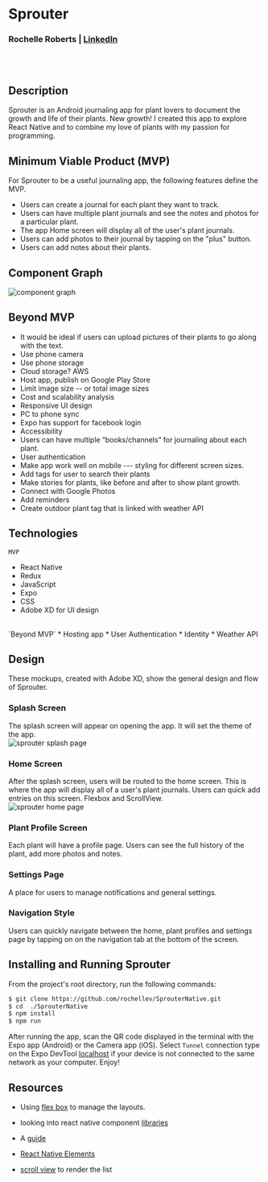 # Sprouter
### Rochelle Roberts | [LinkedIn](https://www.linkedin.com/in/rochelle-roberts)
<br>
<br>

## Description
Sprouter is an Android journaling app for plant lovers to document the growth and life of their plants. New growth! I created this app to explore React Native and to combine my love of plants with my passion for programming.


## Minimum Viable Product (MVP)
For Sprouter to be a useful journaling app, the following features define the MVP.
* Users can create a journal for each plant they want to track. 
* Users can have multiple plant journals and see the notes and photos for a particular plant.
* The app Home screen will display all of the user's plant journals. 
* Users can add photos to their journal by tapping on the "plus" button.
* Users can add notes about their plants.

## Component Graph
![component graph](assets/images/component_graph.jpg)

## Beyond MVP
* It would be ideal if users can upload pictures of their plants to go along with the text.
* Use phone camera 
* Use phone storage
* Cloud storage? AWS
* Host app, publish on Google Play Store
* Limit image size  -- or total image sizes
* Cost and scalability analysis
* Responsive UI design
* PC to phone sync
* Expo has support for facebook login
* Accessibility 
* Users can have multiple “books/channels” for journaling about each plant. 
* User authentication
* Make app work well on mobile --- styling for different screen sizes.
* Add tags for user to search their plants
* Make stories for plants, like before and after to show plant growth.
* Connect with Google Photos 
* Add reminders
* Create outdoor plant tag that is linked with weather API

## Technologies
`MVP`
* React Native
* Redux
* JavaScript
* Expo
* CSS
* Adobe XD for UI design
<br>
`Beyond MVP` 
* Hosting app
* User Authentication
* Identity
* Weather API

## Design
These mockups, created with Adobe XD, show the general design and flow of Sprouter. 

### Splash Screen
The splash screen will appear on opening the app. It will set the theme of the app. <br>
![sprouter splash page](assets/images/mockup/splash_screen.jpg)


### Home Screen
After the splash screen, users will be routed to the home screen. This is where the app will display all of a user's plant journals. Users can quick add entries on this screen. Flexbox and ScrollView. <br>
![sprouter home page](assets/images/mockup/home_screen.jpg)

### Plant Profile Screen
Each plant will have a profile page. Users can see the full history of the plant, add more photos and notes.

### Settings Page
A place for users to manage notifications and general settings. 

### Navigation Style
Users can quickly navigate between the home, plant profiles and settings page by tapping on on the navigation tab at the bottom of the screen.


## Installing and Running Sprouter
From the project's root directory, run the following commands:

```sh
$ git clone https://github.com/rochellev/SprouterNative.git
$ cd  ./SprouterNative
$ npm install
$ npm run
```

After running the app, scan the QR code displayed in the terminal with the Expo app (Android) or the Camera app (iOS). Select `Tunnel` connection type on the Expo DevTool [localhost](http://localhost:19002/) if your device is not connected to the same network as your computer. Enjoy!

## Resources
* Using [flex box](https://facebook.github.io/react-native/docs/flexbox) to manage the layouts.
* looking into react native component [libraries](https://blog.bitsrc.io/11-react-native-component-libraries-you-should-know-in-2018-71d2a8e33312)
* A [guide](https://www.reactnative.guide/5-project-structure-and-start-building-some-app/5.2-basic-components-and-platform-specific-code.html)

* [React Native Elements](https://react-native-training.github.io/react-native-elements/docs/getting_started.html)
* [scroll view](https://facebook.github.io/react-native/docs/scrollview.html) to render the list  
